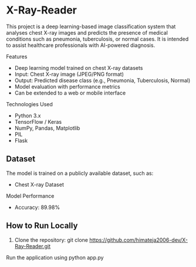 # X-Ray-Reader

This project is a deep learning-based image classification system that analyses chest X-ray images and predicts the presence of medical conditions such as pneumonia, tuberculosis, or normal cases. It is intended to assist healthcare professionals with AI-powered diagnosis.

Features

- Deep learning model trained on chest X-ray datasets
- Input: Chest X-ray image (JPEG/PNG format)
- Output: Predicted disease class (e.g., Pneumonia, Tuberculosis, Normal)
- Model evaluation with performance metrics
- Can be extended to a web or mobile interface

Technologies Used

- Python 3.x
- TensorFlow / Keras
- NumPy, Pandas, Matplotlib
- PIL
- Flask

## Dataset

The model is trained on a publicly available dataset, such as:
- Chest X-ray Dataset

Model Performance

- Accuracy: 89.98%


## How to Run Locally

1. Clone the repository:
git clone https://github.com/himateja2006-dev/X-Ray-Reader.git

Run the application using
python app.py

